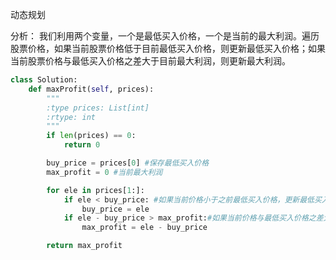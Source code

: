 动态规划

分析：
我们利用两个变量，一个是最低买入价格，一个是当前的最大利润。遍历股票价格，如果当前股票价格低于目前最低买入价格，则更新最低买入价格；如果当前股票价格与最低买入价格之差大于目前最大利润，则更新最大利润。

```python
class Solution:
    def maxProfit(self, prices):
        """
        :type prices: List[int]
        :rtype: int
        """
        if len(prices) == 0:
            return 0

        buy_price = prices[0] #保存最低买入价格
        max_profit = 0 #当前最大利润

        for ele in prices[1:]:
            if ele < buy_price: #如果当前价格小于之前最低买入价格，更新最低买入价格buy_price
                buy_price = ele
            if ele - buy_price > max_profit:#如果当前价格与最低买入价格之差大于目前最大利润，更新最大利润max_profit
                max_profit = ele - buy_price

        return max_profit
                
```
